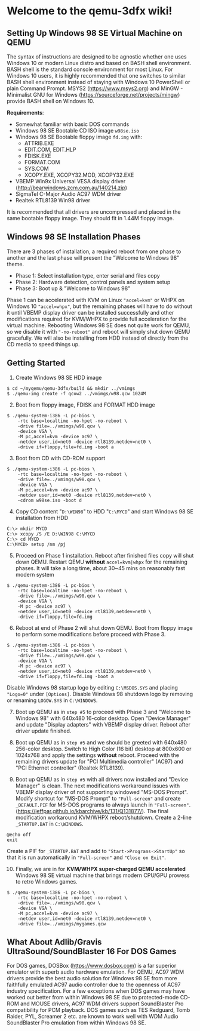 # Welcome to the qemu-3dfx wiki!
## Setting Up Windows 98 SE Virtual Machine on QEMU
The syntax of instructions are designed to be agnostic whether one uses Windows 10 or modern Linux distro and based on BASH shell environment. BASH shell is the standard console environment for most Linux. For Windows 10 users, it is highly recommended that one switches to similar BASH shell environment instead of staying with Windows 10 PowerShell or plain Command Prompt. MSYS2 (https://www.msys2.org) and MinGW - Minimalist GNU for Windows (https://sourceforge.net/projects/mingw) provide BASH shell on Windows 10.

**Requirements**:
+ Somewhat familiar with basic DOS commands
+ Windows 98 SE Bootable CD ISO image `w98se.iso`
+ Windows 98 SE Bootable floppy image `fd.img` with:
  - ATTRIB.EXE
  - EDIT.COM, EDIT.HLP
  - FDISK.EXE
  - FORMAT.COM
  - SYS.COM
  - XCOPY.EXE, XCOPY32.MOD, XCOPY32.EXE
+ VBEMP Win9x Universal VESA display driver (http://bearwindows.zcm.com.au/140214.zip)
+ SigmaTel C-Major Audio AC97 WDM driver
+ Realtek RTL8139 Win98 driver

It is recommended that all drivers are uncompressed and placed in the same bootable floppy image. They should fit in 1.44M floppy image.

## Windows 98 SE Installation Phases
There are 3 phases of installation, a required reboot from one phase to another and the last phase will present the "Welcome to Windows 98" theme.
+ Phase 1: Select installation type, enter serial and files copy
+ Phase 2: Hardware detection, control panels and system setup
+ Phase 3: Boot up & "Welcome to Windows 98"

Phase 1 can be accelerated with KVM on Linux `"accel=kvm"` or WHPX on Windows 10 `"accel=whpx"`, but the remaining phases will have to do without it until VBEMP display driver can be installed successfully and other modifications required for KVM/WHPX to provide full acceleration for the virtual machine. Rebooting Windows 98 SE does not quite work for QEMU, so we disable it with `"-no-reboot"` and reboot will simply shut down QEMU gracefully. We will also be installing from HDD instead of directly from the CD media to speed things up.

## Getting Started
1. Create Windows 98 SE HDD image
```
$ cd ~/myqemu/qemu-3dfx/build && mkdir ../vmimgs
$ ./qemu-img create -f qcow2 ../vmimgs/w98.qcw 1024M
```
2. Boot from floppy image, FDISK and FORMAT HDD image
```
$ ./qemu-system-i386 -L pc-bios \
    -rtc base=localtime -no-hpet -no-reboot \
    -drive file=../vmimgs/w98.qcw \
    -device VGA \
    -M pc,accel=kvm -device ac97 \
    -netdev user,id=net0 -device rtl8139,netdev=net0 \
    -drive if=floppy,file=fd.img -boot a
```
3. Boot from CD with CD-ROM support
```
$ ./qemu-system-i386 -L pc-bios \
    -rtc base=localtime -no-hpet -no-reboot \
    -drive file=../vmimgs/w98.qcw \
    -device VGA \
    -M pc,accel=kvm -device ac97 \
    -netdev user,id=net0 -device rtl8139,netdev=net0 \
    -cdrom w98se.iso -boot d
```
4. Copy CD content "`D:\WIN98`" to HDD "`C:\MYCD`" and start Windows 98 SE installation from HDD
```
C:\> mkdir MYCD
C:\> xcopy /S /E D:\WIN98 C:\MYCD
C:\> cd MYCD
C:\MYCD> setup /nm /pj
```
5. Proceed on Phase 1 installation. Reboot after finished files copy will shut down QEMU. Restart QEMU **without** `accel=kvm|whpx` for the remaining phases. It will take a long time, about 30~45 mins on reasonably fast modern system
```
$ ./qemu-system-i386 -L pc-bios \
    -rtc base=localtime -no-hpet -no-reboot \
    -drive file=../vmimgs/w98.qcw \
    -device VGA \
    -M pc -device ac97 \
    -netdev user,id=net0 -device rtl8139,netdev=net0 \
    -drive if=floppy,file=fd.img
```
6. Reboot at end of Phase 2 will shut down QEMU. Boot from floppy image to perform some modifications before proceed with Phase 3.
```
$ ./qemu-system-i386 -L pc-bios \
    -rtc base=localtime -no-hpet -no-reboot \
    -drive file=../vmimgs/w98.qcw \
    -device VGA \
    -M pc -device ac97 \
    -netdev user,id=net0 -device rtl8139,netdev=net0 \
    -drive if=floppy,file=fd.img -boot a
```
Disable Windows 98 startup logo by editing `C:\MSDOS.SYS` and placing `"Logo=0"` under `[Options]`. Disable Windows 98 shutdown logo by removing or renaming `LOGOW.SYS` in `C:\WINDOWS`.

7. Boot up QEMU as in `step #5` to proceed with Phase 3 and "Welcome to Windows 98" with 640x480 16-color desktop. Open "Device Manager" and update "Display adapters" with VBEMP display driver. Reboot after driver update finished.

8. Boot up QEMU as in `step #5` and we should be greeted with 640x480 256-color desktop. Switch to High Color (16 bit) desktop at 800x600 or 1024x768 and apply the settings **without** reboot. Proceed with the remaining drivers update for "PCI Multimedia controller" (AC97) and "PCI Ethernet controller" (Realtek RTL8139).

9. Boot up QEMU as in `step #5` with all drivers now installed and "Device Manager"  is clean. The next modifications workaround issues with VBEMP display driver of not supporting windowed "MS-DOS Prompt". Modify shortcut for "MS-DOS Prompt" to `"Full-screen"` and create `_DEFAULT.PIF` for MS-DOS programs to always launch in `"Full-screen"`. (https://jeffpar.github.io/kbarchive/kb/131/Q131877/). The final modification workaround KVM/WHPX reboot/shutdown. Create a 2-line `_STARTUP.BAT` in `C:\WINDOWS`.
```
@echo off
exit
```
Create a PIF for `_STARTUP.BAT` and add to `"Start->Programs->StartUp"` so that it is run automatically in `"Full-screen"` and `"Close on Exit"`.

10. Finally, we are in for **KVM/WHPX super-charged QEMU accelerated** Windows 98 SE virtual machine that brings modern CPU/GPU prowess to retro Windows games.
```
$ ./qemu-system-i386 -L pc-bios \
    -rtc base=localtime -no-hpet -no-reboot \
    -drive file=../vmimgs/w98.qcw \
    -device VGA \
    -M pc,accel=kvm -device ac97 \
    -netdev user,id=net0 -device rtl8139,netdev=net0 \
    -drive file=../vmimgs/mygames.qcw 
```
## What About Adlib/Gravis UltraSound/SoundBlaster 16 For DOS Games
For DOS games, DOSBox (https://www.dosbox.com) is a far superior emulator with superb audio hardware emulation. For QEMU, AC97 WDM drivers provide the best audio solution for Windows 98 SE from more faithfully emulated AC97 audio controller due to the openness of AC97 industry specification. For a few exceptions when DOS games may have worked out better from within Windows 98 SE due to protected-mode CD-ROM and MOUSE drivers, AC97 WDM drivers support SoundBlaster Pro compatibility for PCM playback. DOS games such as TES Redguard, Tomb Raider, PYL, Screamer 2 etc. are known to work well with WDM Audio SoundBlaster Pro emulation from within Windows 98 SE. 